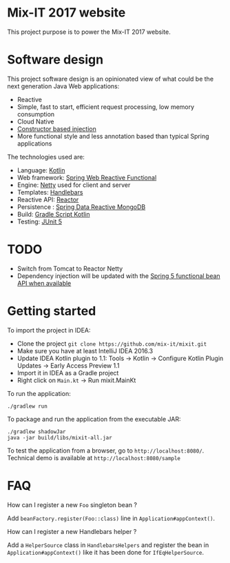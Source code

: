 # Mix-IT 2017 website

This project purpose is to power the Mix-IT 2017 website.

# Software design

This project software design is an opinionated view of what could be the next generation Java Web applications:
 - Reactive
 - Simple, fast to start, efficient request processing, low memory consumption
 - Cloud Native
 - [Constructor based injection](http://olivergierke.de/2013/11/why-field-injection-is-evil/)
 - More functional style and less annotation based than typical Spring applications

The technologies used are:
 - Language: [Kotlin](https://kotlin.link/) 
 - Web framework: [Spring Web Reactive Functional](https://spring.io/blog/2016/09/22/new-in-spring-5-functional-web-framework)
 - Engine: [Netty](http://netty.io/) used for client and server
 - Templates: [Handlebars](https://github.com/jknack/handlebars.java)
 - Reactive API: [Reactor](http://projectreactor.io/)
 - Persistence : [Spring Data Reactive MongoDB](https://spring.io/blog/2016/11/28/going-reactive-with-spring-data)
 - Build: [Gradle Script Kotlin](https://github.com/gradle/gradle-script-kotlin)
 - Testing: [JUnit 5](http://junit.org/junit5/)
 
# TODO

 - Switch from Tomcat to Reactor Netty
 - Dependency injection will be updated with the [Spring 5 functional bean API when available](https://jira.spring.io/browse/SPR-14832)

# Getting started

To import the project in IDEA:
 - Clone the project `git clone https://github.com/mix-it/mixit.git`
 - Make sure you have at least IntelliJ IDEA 2016.3
 - Update IDEA Kotlin plugin to 1.1: Tools -> Kotlin -> Configure Kotlin Plugin Updates -> Early Access Preview 1.1
 - Import it in IDEA as a Gradle project
 - Right click on `Main.kt` -> Run mixit.MainKt

To run the application:
```
./gradlew run
```

To package and run the application from the executable JAR:
```
./gradlew shadowJar
java -jar build/libs/mixit-all.jar
```

To test the application from a browser, go to `http://localhost:8080/`.
Technical demo is available at `http://localhost:8080/sample` 

# FAQ

How can I register a new `Foo` singleton bean ?

Add `beanFactory.register(Foo::class)` line in `Application#appContext()`.

How can I register a new Handlebars helper ?

Add a `HelperSource` class in `HandlebarsHelpers` and register the bean in `Application#appContext()` like it has been done for `IfEqHelperSource`.
